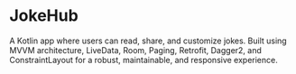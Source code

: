 # JokeHub
A Kotlin app where users can read, share, and customize jokes. Built using MVVM architecture, LiveData, Room, Paging, Retrofit, Dagger2, and ConstraintLayout for a robust, maintainable, and responsive experience.
